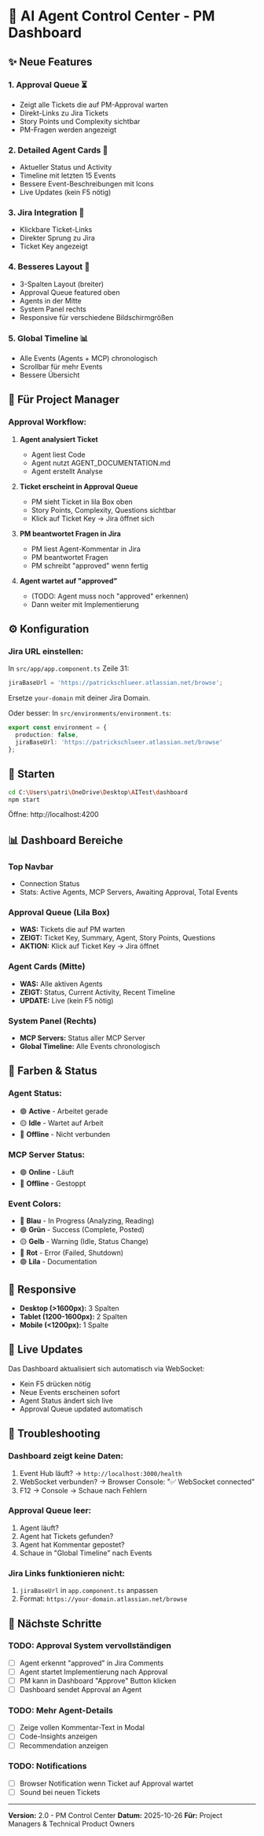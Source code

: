 # 🎨 AI Agent Control Center - PM Dashboard

## ✨ Neue Features

### 1. **Approval Queue** ⏳
- Zeigt alle Tickets die auf PM-Approval warten
- Direkt-Links zu Jira Tickets
- Story Points und Complexity sichtbar
- PM-Fragen werden angezeigt

### 2. **Detailed Agent Cards** 🤖
- Aktueller Status und Activity
- Timeline mit letzten 15 Events
- Bessere Event-Beschreibungen mit Icons
- Live Updates (kein F5 nötig)

### 3. **Jira Integration** 🔗
- Klickbare Ticket-Links
- Direkter Sprung zu Jira
- Ticket Key angezeigt

### 4. **Besseres Layout** 📐
- 3-Spalten Layout (breiter)
- Approval Queue featured oben
- Agents in der Mitte
- System Panel rechts
- Responsive für verschiedene Bildschirmgrößen

### 5. **Global Timeline** 📊
- Alle Events (Agents + MCP) chronologisch
- Scrollbar für mehr Events
- Bessere Übersicht

## 🎯 Für Project Manager

### Approval Workflow:

1. **Agent analysiert Ticket**
   - Agent liest Code
   - Agent nutzt AGENT_DOCUMENTATION.md
   - Agent erstellt Analyse

2. **Ticket erscheint in Approval Queue**
   - PM sieht Ticket in lila Box oben
   - Story Points, Complexity, Questions sichtbar
   - Klick auf Ticket Key → Jira öffnet sich

3. **PM beantwortet Fragen in Jira**
   - PM liest Agent-Kommentar in Jira
   - PM beantwortet Fragen
   - PM schreibt "approved" wenn fertig

4. **Agent wartet auf "approved"**
   - (TODO: Agent muss noch "approved" erkennen)
   - Dann weiter mit Implementierung

## ⚙️ Konfiguration

### Jira URL einstellen:

In `src/app/app.component.ts` Zeile 31:
```typescript
jiraBaseUrl = 'https://patrickschlueer.atlassian.net/browse';
```

Ersetze `your-domain` mit deiner Jira Domain.

Oder besser: In `src/environments/environment.ts`:
```typescript
export const environment = {
  production: false,
  jiraBaseUrl: 'https://patrickschlueer.atlassian.net/browse'
};
```

## 🚀 Starten

```bash
cd C:\Users\patri\OneDrive\Desktop\AITest\dashboard
npm start
```

Öffne: http://localhost:4200

## 📊 Dashboard Bereiche

### Top Navbar
- Connection Status
- Stats: Active Agents, MCP Servers, Awaiting Approval, Total Events

### Approval Queue (Lila Box)
- **WAS:** Tickets die auf PM warten
- **ZEIGT:** Ticket Key, Summary, Agent, Story Points, Questions
- **AKTION:** Klick auf Ticket Key → Jira öffnet

### Agent Cards (Mitte)
- **WAS:** Alle aktiven Agents
- **ZEIGT:** Status, Current Activity, Recent Timeline
- **UPDATE:** Live (kein F5 nötig)

### System Panel (Rechts)
- **MCP Servers:** Status aller MCP Server
- **Global Timeline:** Alle Events chronologisch

## 🎨 Farben & Status

### Agent Status:
- 🟢 **Active** - Arbeitet gerade
- 🟡 **Idle** - Wartet auf Arbeit
- 🔴 **Offline** - Nicht verbunden

### MCP Server Status:
- 🟢 **Online** - Läuft
- 🔴 **Offline** - Gestoppt

### Event Colors:
- 🔵 **Blau** - In Progress (Analyzing, Reading)
- 🟢 **Grün** - Success (Complete, Posted)
- 🟡 **Gelb** - Warning (Idle, Status Change)
- 🔴 **Rot** - Error (Failed, Shutdown)
- 🟣 **Lila** - Documentation

## 📱 Responsive

- **Desktop (>1600px):** 3 Spalten
- **Tablet (1200-1600px):** 2 Spalten
- **Mobile (<1200px):** 1 Spalte

## 🔄 Live Updates

Das Dashboard aktualisiert sich automatisch via WebSocket:
- Kein F5 drücken nötig
- Neue Events erscheinen sofort
- Agent Status ändert sich live
- Approval Queue updated automatisch

## 🐛 Troubleshooting

### Dashboard zeigt keine Daten:
1. Event Hub läuft? → `http://localhost:3000/health`
2. WebSocket verbunden? → Browser Console: "✅ WebSocket connected"
3. F12 → Console → Schaue nach Fehlern

### Approval Queue leer:
1. Agent läuft?
2. Agent hat Tickets gefunden?
3. Agent hat Kommentar gepostet?
4. Schaue in "Global Timeline" nach Events

### Jira Links funktionieren nicht:
1. `jiraBaseUrl` in `app.component.ts` anpassen
2. Format: `https://your-domain.atlassian.net/browse`

## 🎯 Nächste Schritte

### TODO: Approval System vervollständigen
- [ ] Agent erkennt "approved" in Jira Comments
- [ ] Agent startet Implementierung nach Approval
- [ ] PM kann in Dashboard "Approve" Button klicken
- [ ] Dashboard sendet Approval an Agent

### TODO: Mehr Agent-Details
- [ ] Zeige vollen Kommentar-Text in Modal
- [ ] Code-Insights anzeigen
- [ ] Recommendation anzeigen

### TODO: Notifications
- [ ] Browser Notification wenn Ticket auf Approval wartet
- [ ] Sound bei neuen Tickets

---

**Version:** 2.0 - PM Control Center
**Datum:** 2025-10-26
**Für:** Project Managers & Technical Product Owners
